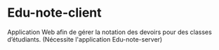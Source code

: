 # Edu-note-client
Application Web afin de gérer la notation des devoirs pour des classes d’étudiants. (Nécessite l'application Edu-note-server)
